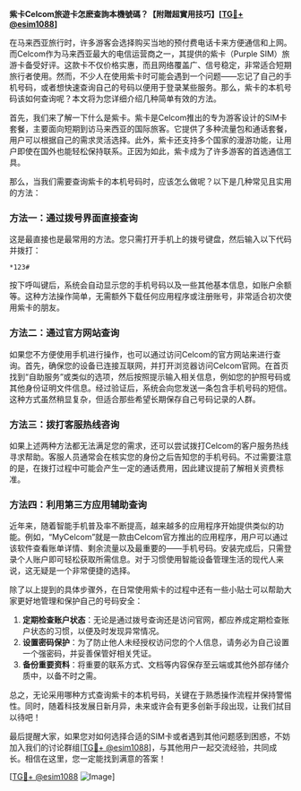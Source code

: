**紫卡Celcom旅遊卡怎麽查詢本機號碼？【附贈超實用技巧】[[TG💪+ @esim1088](https://t.me/s/esim1088)]**

在马来西亚旅行时，许多游客会选择购买当地的预付费电话卡来方便通信和上网。而Celcom作为马来西亚最大的电信运营商之一，其提供的紫卡（Purple SIM）旅游卡备受好评。这款卡不仅价格实惠，而且网络覆盖广、信号稳定，非常适合短期旅行者使用。然而，不少人在使用紫卡时可能会遇到一个问题——忘记了自己的手机号码，或者想快速查询自己的号码以便用于登录某些服务。那么，紫卡的本机号码该如何查询呢？本文将为您详细介绍几种简单有效的方法。

首先，我们来了解一下什么是紫卡。紫卡是Celcom推出的专为游客设计的SIM卡套餐，主要面向短期到访马来西亚的国际旅客。它提供了多种流量包和通话套餐，用户可以根据自己的需求灵活选择。此外，紫卡还支持多个国家的漫游功能，让用户即使在国外也能轻松保持联系。正因为如此，紫卡成为了许多游客的首选通信工具。

那么，当我们需要查询紫卡的本机号码时，应该怎么做呢？以下是几种常见且实用的方法：

### 方法一：通过拨号界面直接查询

这是最直接也是最常用的方法。您只需打开手机上的拨号键盘，然后输入以下代码并拨打：

```
*123#
```

按下呼叫键后，系统会自动显示您的手机号码以及一些其他基本信息，如账户余额等。这种方法操作简单，无需额外下载任何应用程序或注册账号，非常适合初次使用紫卡的朋友。

### 方法二：通过官方网站查询

如果您不方便使用手机进行操作，也可以通过访问Celcom的官方网站来进行查询。首先，确保您的设备已连接互联网，并打开浏览器访问Celcom官网。在首页找到“自助服务”或类似的选项，然后按照提示输入相关信息，例如您的护照号码或其他身份证明文件信息。经过验证后，系统会向您发送一条包含手机号码的短信。这种方式虽然稍显复杂，但适合那些希望长期保存自己号码记录的人群。

### 方法三：拨打客服热线咨询

如果上述两种方法都无法满足您的需求，还可以尝试拨打Celcom的客户服务热线寻求帮助。客服人员通常会在核实您的身份之后告知您的手机号码。不过需要注意的是，在拨打过程中可能会产生一定的通话费用，因此建议提前了解相关资费标准。

### 方法四：利用第三方应用辅助查询

近年来，随着智能手机普及率不断提高，越来越多的应用程序开始提供类似的功能。例如，“MyCelcom”就是一款由Celcom官方推出的应用程序，用户可以通过该软件查看账单详情、剩余流量以及最重要的——手机号码。安装完成后，只需登录个人账户即可轻松获取所需信息。对于习惯使用智能设备管理生活的现代人来说，这无疑是一个非常便捷的选择。

除了以上提到的具体步骤外，在日常使用紫卡的过程中还有一些小贴士可以帮助大家更好地管理和保护自己的号码安全：

1. **定期检查账户状态**：无论是通过拨号查询还是访问官网，都应养成定期检查账户状态的习惯，以便及时发现异常情况。
2. **设置密码保护**：为了防止他人未经授权访问您的个人信息，请务必为自己设置一个强密码，并妥善保管好相关凭证。
3. **备份重要资料**：将重要的联系方式、文档等内容保存至云端或其他外部存储介质中，以备不时之需。

总之，无论采用哪种方式查询紫卡的本机号码，关键在于熟悉操作流程并保持警惕性。同时，随着科技发展日新月异，未来或许会有更多创新手段出现，让我们拭目以待吧！

最后提醒大家，如果您对如何选择合适的SIM卡或者遇到其他问题感到困惑，不妨加入我们的讨论群组[[TG💪+ @esim1088](https://t.me/s/esim1088)]，与其他用户一起交流经验，共同成长。相信在这里，您一定能找到满意的答案！

[[TG💪+ @esim1088](https://t.me/s/esim1088) ![Image](https://i.postimg.cc/4NQfJmqS/Snipaste-2025-05-13-00-14-12.png)]
